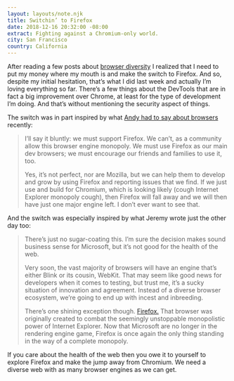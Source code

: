 ```yaml
---
layout: layouts/note.njk
title: Switchin’ to Firefox
date: 2018-12-16 20:32:00 -08:00
extract: Fighting against a Chromium-only world.
city: San Francisco
country: California
---
```


After reading a few posts about [browser diversity](https://css-tricks.com/browser-diversity-commentary-regarding-the-edge-news/) I realized that I need to put my money where my mouth is and make the switch to Firefox. And so, despite my initial hesitation, that’s what I did last week and actually I’m loving everything so far. There’s a few things about the DevTools that are in fact a big improvement over Chrome, at least for the type of development I’m doing. And that’s without mentioning the security aspect of things.

The switch was in part inspired by what [Andy had to say about browsers](https://andy-bell.design/wrote/browser-diversity/) recently:

> I’ll say it bluntly: we must support Firefox. We can’t, as a community allow this browser engine monopoly. We must use Firefox as our main dev browsers; we must encourage our friends and families to use it, too.
>
> Yes, it’s not perfect, nor are Mozilla, but we can help them to develop and grow by using Firefox and reporting issues that we find. If we just use and build for Chromium, which is looking likely (cough Internet Explorer monopoly cough), then Firefox will fall away and we will then have just one major engine left. I don’t ever want to see that.

And the switch was especially inspired by what Jeremy wrote just the other day too:

> There’s just no sugar-coating this. I’m sure the decision makes sound business sense for Microsoft, but it’s not good for the health of the web.
>
> Very soon, the vast majority of browsers will have an engine that’s either Blink or its cousin, WebKit. That may seem like good news for developers when it comes to testing, but trust me, it’s a sucky situation of innovation and agreement. Instead of a diverse browser ecosystem, we’re going to end up with incest and inbreeding.
>
> There’s one shining exception though. [Firefox.](https://www.mozilla.org/en-US/firefox/new/) That browser was originally created to combat the seemingly unstoppable monopolistic power of Internet Explorer. Now that Microsoft are no longer in the rendering engine game, Firefox is once again the only thing standing in the way of a complete monopoly.

If you care about the health of the web then you owe it to yourself to explore Firefox and make the jump away from Chromium. We need a diverse web with as many browser engines as we can get.
